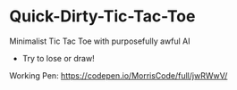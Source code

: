 # Quick-Dirty-Tic-Tac-Toe
Minimalist Tic Tac Toe with purposefully awful AI
- Try to lose or draw!


Working Pen: https://codepen.io/MorrisCode/full/jwRWwV/
